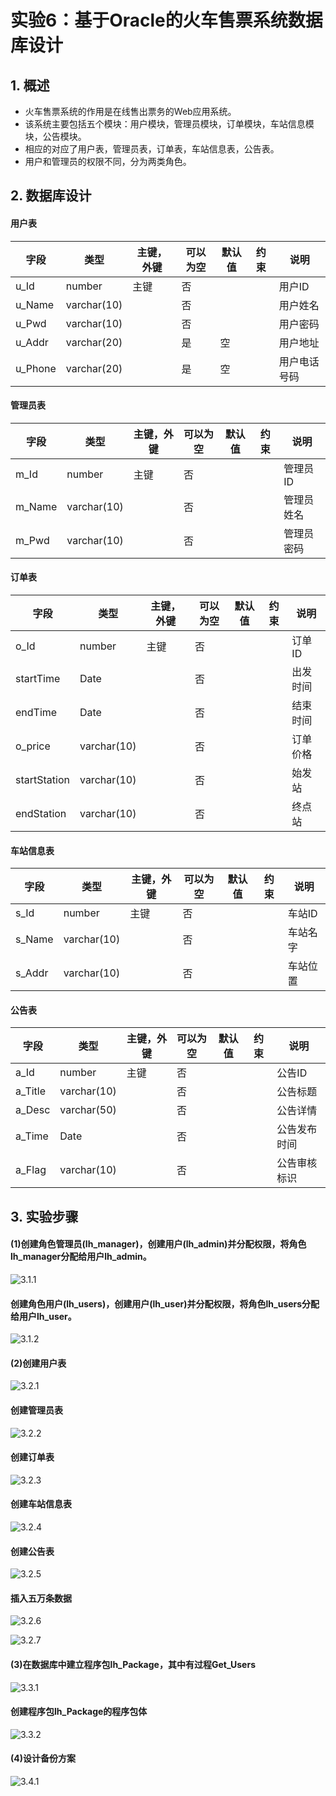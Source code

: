# 实验6：基于Oracle的火车售票系统数据库设计

## 1. 概述

- 火车售票系统的作用是在线售出票务的Web应用系统。
- 该系统主要包括五个模块：用户模块，管理员模块，订单模块，车站信息模块，公告模块。
- 相应的对应了用户表，管理员表，订单表，车站信息表，公告表。
- 用户和管理员的权限不同，分为两类角色。

## 2. 数据库设计

#### 用户表

| 字段    | 类型        | 主键，外键 | 可以为空 | 默认值 | 约束 | 说明         |
| ------- | ----------- | ---------- | -------- | ------ | ---- | ------------ |
| u_Id    | number      | 主键       | 否       |        |      | 用户ID       |
| u_Name  | varchar(10) |            | 否       |        |      | 用户姓名     |
| u_Pwd   | varchar(10) |            | 否       |        |      | 用户密码     |
| u_Addr  | varchar(20) |            | 是       | 空     |      | 用户地址     |
| u_Phone | varchar(20) |            | 是       | 空     |      | 用户电话号码 |

#### 管理员表

| 字段   | 类型        | 主键，外键 | 可以为空 | 默认值 | 约束 | 说明       |
| ------ | ----------- | ---------- | -------- | ------ | ---- | ---------- |
| m_Id   | number      | 主键       | 否       |        |      | 管理员ID   |
| m_Name | varchar(10) |            | 否       |        |      | 管理员姓名 |
| m_Pwd  | varchar(10) |            | 否       |        |      | 管理员密码 |

#### 订单表

| 字段         | 类型        | 主键，外键 | 可以为空 | 默认值 | 约束 | 说明     |
| ------------ | ----------- | ---------- | -------- | ------ | ---- | -------- |
| o_Id         | number      | 主键       | 否       |        |      | 订单ID   |
| startTime    | Date        |            | 否       |        |      | 出发时间 |
| endTime      | Date        |            | 否       |        |      | 结束时间 |
| o_price      | varchar(10) |            | 否       |        |      | 订单价格 |
| startStation | varchar(10) |            | 否       |        |      | 始发站   |
| endStation   | varchar(10) |            | 否       |        |      | 终点站   |

#### 车站信息表

| 字段   | 类型        | 主键，外键 | 可以为空 | 默认值 | 约束 | 说明     |
| ------ | ----------- | ---------- | -------- | ------ | ---- | -------- |
| s_Id   | number      | 主键       | 否       |        |      | 车站ID   |
| s_Name | varchar(10) |            | 否       |        |      | 车站名字 |
| s_Addr | varchar(10) |            | 否       |        |      | 车站位置 |

#### 公告表

| 字段    | 类型        | 主键，外键 | 可以为空 | 默认值 | 约束 | 说明         |
| ------- | ----------- | ---------- | -------- | ------ | ---- | ------------ |
| a_Id    | number      | 主键       | 否       |        |      | 公告ID       |
| a_Title | varchar(10) |            | 否       |        |      | 公告标题     |
| a_Desc  | varchar(50) |            | 否       |        |      | 公告详情     |
| a_Time  | Date        |            | 否       |        |      | 公告发布时间 |
| a_Flag  | varchar(10) |            | 否       |        |      | 公告审核标识 |

## 3. 实验步骤

#### (1)创建角色管理员(lh_manager)，创建用户(lh_admin)并分配权限，将角色lh_manager分配给用户lh_admin。

![3.1.1](\test6图片\3.1.1.png)



####     创建角色用户(lh_users)，创建用户(lh_user)并分配权限，将角色lh_users分配给用户lh_user。

![3.1.2](\test6图片\3.1.2.png)

#### (2)创建用户表

![3.2.1](test6图片\3.2.1.png)

####   创建管理员表

![3.2.2](test6图片\3.2.2.png)

####   创建订单表

![3.2.3](test6图片\3.2.3.png)

####   创建车站信息表

![3.2.4](test6图片\3.2.4.png)

####   创建公告表

![3.2.5](test6图片\3.2.5.png)



####   插入五万条数据

![3.2.6](test6图片\3.2.6.png)

![3.2.7](test6图片\3.2.7.png)

#### (3)在数据库中建立程序包lh_Package，其中有过程Get_Users

![3.3.1](test6图片\3.3.1.png)

####    创建程序包lh_Package的程序包体

![3.3.2](test6图片\3.3.2.png)

#### (4)设计备份方案

![3.4.1](test6图片\3.4.1.png)

